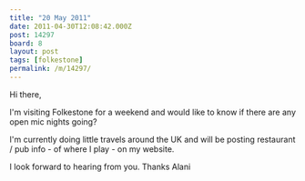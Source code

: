 ```yaml
---
title: "20 May 2011"
date: 2011-04-30T12:08:42.000Z
post: 14297
board: 8
layout: post
tags: [folkestone]
permalink: /m/14297/
---
```

Hi there, 

I'm visiting Folkestone for a weekend and would like to know if there are any open mic nights going? 

I'm currently doing little travels around the UK and will be posting restaurant / pub info - of where I play - on my website. 

I look forward to hearing from you. 
Thanks
Alani
